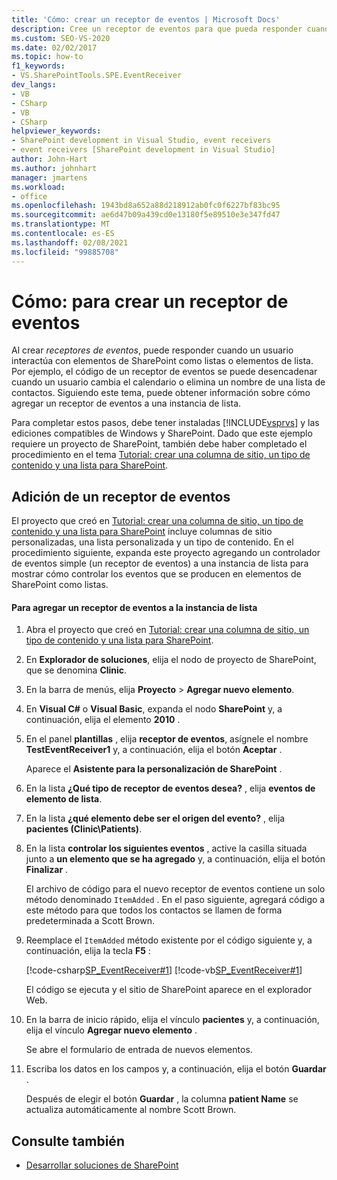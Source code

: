 ```yaml
---
title: 'Cómo: crear un receptor de eventos | Microsoft Docs'
description: Cree un receptor de eventos para que pueda responder cuando un usuario interactúe con elementos de SharePoint como listas o elementos de lista.
ms.custom: SEO-VS-2020
ms.date: 02/02/2017
ms.topic: how-to
f1_keywords:
- VS.SharePointTools.SPE.EventReceiver
dev_langs:
- VB
- CSharp
- VB
- CSharp
helpviewer_keywords:
- SharePoint development in Visual Studio, event receivers
- event receivers [SharePoint development in Visual Studio]
author: John-Hart
ms.author: johnhart
manager: jmartens
ms.workload:
- office
ms.openlocfilehash: 1943bd8a652a88d218912ab0fc0f6227bf83bc95
ms.sourcegitcommit: ae6d47b09a439cd0e13180f5e89510e3e347fd47
ms.translationtype: MT
ms.contentlocale: es-ES
ms.lasthandoff: 02/08/2021
ms.locfileid: "99885708"
---
```

# <a name="how-to-create-an-event-receiver"></a>Cómo: para crear un receptor de eventos
  Al crear *receptores de eventos*, puede responder cuando un usuario interactúa con elementos de SharePoint como listas o elementos de lista. Por ejemplo, el código de un receptor de eventos se puede desencadenar cuando un usuario cambia el calendario o elimina un nombre de una lista de contactos. Siguiendo este tema, puede obtener información sobre cómo agregar un receptor de eventos a una instancia de lista.

 Para completar estos pasos, debe tener instaladas [!INCLUDE[vsprvs](../sharepoint/includes/vsprvs-md.md)] y las ediciones compatibles de Windows y SharePoint. Dado que este ejemplo requiere un proyecto de SharePoint, también debe haber completado el procedimiento en el tema [Tutorial: crear una columna de sitio, un tipo de contenido y una lista para SharePoint](../sharepoint/walkthrough-create-a-site-column-content-type-and-list-for-sharepoint.md).

## <a name="adding-an-event-receiver"></a>Adición de un receptor de eventos
 El proyecto que creó en [Tutorial: crear una columna de sitio, un tipo de contenido y una lista para SharePoint](../sharepoint/walkthrough-create-a-site-column-content-type-and-list-for-sharepoint.md) incluye columnas de sitio personalizadas, una lista personalizada y un tipo de contenido. En el procedimiento siguiente, expanda este proyecto agregando un controlador de eventos simple (un receptor de eventos) a una instancia de lista para mostrar cómo controlar los eventos que se producen en elementos de SharePoint como listas.

#### <a name="to-add-an-event-receiver-to-the-list-instance"></a>Para agregar un receptor de eventos a la instancia de lista

1. Abra el proyecto que creó en [Tutorial: crear una columna de sitio, un tipo de contenido y una lista para SharePoint](../sharepoint/walkthrough-create-a-site-column-content-type-and-list-for-sharepoint.md).

2. En **Explorador de soluciones**, elija el nodo de proyecto de SharePoint, que se denomina **Clinic**.

3. En la barra de menús, elija **Proyecto** >  **Agregar nuevo elemento**.

4. En **Visual C#** o **Visual Basic**, expanda el nodo **SharePoint** y, a continuación, elija el elemento **2010** .

5. En el panel **plantillas** , elija **receptor de eventos**, asígnele el nombre **TestEventReceiver1** y, a continuación, elija el botón **Aceptar** .

     Aparece el **Asistente para la personalización de SharePoint** .

6. En la lista **¿Qué tipo de receptor de eventos desea?** , elija **eventos de elemento de lista**.

7. En la lista **¿qué elemento debe ser el origen del evento?** , elija **pacientes (Clinic\Patients)**.

8. En la lista **controlar los siguientes eventos** , active la casilla situada junto a **un elemento que se ha agregado** y, a continuación, elija el botón **Finalizar** .

     El archivo de código para el nuevo receptor de eventos contiene un solo método denominado `ItemAdded` . En el paso siguiente, agregará código a este método para que todos los contactos se llamen de forma predeterminada a Scott Brown.

9. Reemplace el `ItemAdded` método existente por el código siguiente y, a continuación, elija la tecla **F5** :

     [!code-csharp[SP_EventReceiver#1](../sharepoint/codesnippet/CSharp/CustomField1/TestEventReceiver1/TestEventReceiver1.cs#1)]
     [!code-vb[SP_EventReceiver#1](../sharepoint/codesnippet/VisualBasic/CustomField1_VB/EventReceiver1/EventReceiver1.vb#1)]

     El código se ejecuta y el sitio de SharePoint aparece en el explorador Web.

10. En la barra de inicio rápido, elija el vínculo **pacientes** y, a continuación, elija el vínculo **Agregar nuevo elemento** .

     Se abre el formulario de entrada de nuevos elementos.

11. Escriba los datos en los campos y, a continuación, elija el botón **Guardar** .

     Después de elegir el botón **Guardar** , la columna **patient Name** se actualiza automáticamente al nombre Scott Brown.

## <a name="see-also"></a>Consulte también

- [Desarrollar soluciones de SharePoint](../sharepoint/developing-sharepoint-solutions.md)
